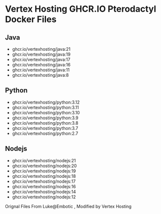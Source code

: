 # Vertex Hosting GHCR.IO Pterodactyl Docker Files

## Java

- ghcr.io/vertexhosting/java:21
- ghcr.io/vertexhosting/java:19
- ghcr.io/vertexhosting/java:17
- ghcr.io/vertexhosting/java:16
- ghcr.io/vertexhosting/java:11
- ghcr.io/vertexhosting/java:8

## Python

- ghcr.io/vertexhosting/python:3.12
- ghcr.io/vertexhosting/python:3.11
- ghcr.io/vertexhosting/python:3.10
- ghcr.io/vertexhosting/python:3.9
- ghcr.io/vertexhosting/python:3.8
- ghcr.io/vertexhosting/python:3.7
- ghcr.io/vertexhosting/python:2.7

## Nodejs

- ghcr.io/vertexhosting/nodejs:21
- ghcr.io/vertexhosting/nodejs:20
- ghcr.io/vertexhosting/nodejs:19
- ghcr.io/vertexhosting/nodejs:18
- ghcr.io/vertexhosting/nodejs:17
- ghcr.io/vertexhosting/nodejs:16
- ghcr.io/vertexhosting/nodejs:14
- ghcr.io/vertexhosting/nodejs:12

Orignal Files From Luke@Embotic , Modified by Vertex Hosting
